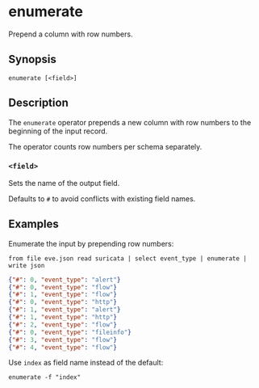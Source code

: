 # enumerate

Prepend a column with row numbers.

## Synopsis

```
enumerate [<field>]
```

## Description

The `enumerate` operator prepends a new column with row numbers to the beginning
of the input record.

The operator counts row numbers per schema separately.

### `<field>`

Sets the name of the output field.

Defaults to `#` to avoid conflicts with existing field names.

## Examples

Enumerate the input by prepending row numbers:

```
from file eve.json read suricata | select event_type | enumerate | write json
```

```json
{"#": 0, "event_type": "alert"}
{"#": 0, "event_type": "flow"}
{"#": 1, "event_type": "flow"}
{"#": 0, "event_type": "http"}
{"#": 1, "event_type": "alert"}
{"#": 1, "event_type": "http"}
{"#": 2, "event_type": "flow"}
{"#": 0, "event_type": "fileinfo"}
{"#": 3, "event_type": "flow"}
{"#": 4, "event_type": "flow"}
```

Use `index` as field name instead of the default:

```
enumerate -f "index"
```

